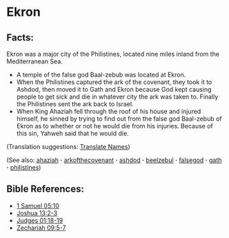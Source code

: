 # Ekron #

## Facts: ##

Ekron was a major city of the Philistines, located nine miles inland from the Mediterranean Sea.

* A temple of the false god Baal-zebub was located at Ekron.
* When the Philistines captured the ark of the covenant, they took it to Ashdod, then moved it to Gath and Ekron because God kept causing people to get sick and die in whatever city the ark was taken to. Finally the Philistines sent the ark back to Israel.
* When King Ahaziah fell through the roof of his house and injured himself, he sinned by trying to find out from the false god Baal-zebub of Ekron as to whether or not he would die from his injuries. Because of this sin, Yahweh said that he would die.

(Translation suggestions: [Translate Names](https://git.door43.org/Door43/en-ta-translate-vol1/src/master/content/translate_names.md)) 

(See also: [ahaziah](../other/ahaziah.md) **·** [arkofthecovenant](../other/arkofthecovenant.md) **·** [ashdod](../other/ashdod.md) **·** [beelzebul](../other/beelzebul.md) **·** [falsegod](../kt/falsegod.md) **·** [gath](../other/gath.md) **·** [philistines](../other/philistines.md))

## Bible References: ##

* [1 Samuel 05:10](https://door43.org/en/bible/notes/1sa/05/10)
* [Joshua 13:2-3](https://door43.org/en/bible/notes/jos/13/02)
* [Judges 01:18-19](https://door43.org/en/bible/notes/jdg/01/18)
* [Zechariah 09:5-7](https://door43.org/en/bible/notes/zec/09/05)

